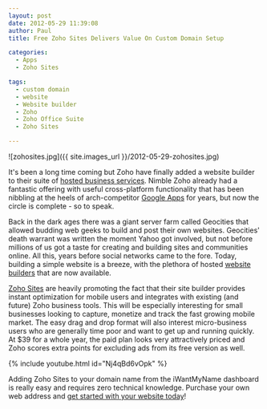 ```yaml
---
layout: post
date: 2012-05-29 11:39:08
author: Paul
title: Free Zoho Sites Delivers Value On Custom Domain Setup

categories:
  - Apps
  - Zoho Sites

tags:
  - custom domain
  - website
  - Website builder
  - Zoho
  - Zoho Office Suite
  - Zoho Sites

---
```


![zohosites.jpg]({{ site.images_url }}/2012-05-29-zohosites.jpg)

It's been a long time coming but Zoho have finally added a website builder to their suite of [hosted business services](https://iwantmyname.com/features/applications/custom-domain-apps/zoho/email-hosting-and-online-office-suite). Nimble Zoho already had a fantastic offering with useful cross-platform functionality that has been nibbling at the heels of arch-competitor [Google Apps](https://iwantmyname.com/features/applications/google-apps-for-your-domain) for years, but now the circle is complete - so to speak. 

Back in the dark ages there was a giant server farm called Geocities that allowed budding web geeks to build and post their own websites. Geocities' death warrant was written the moment Yahoo got involved, but not before millions of us got a taste for creating and building sites and communities online. All this, years before social networks came to the fore. Today, building a simple website is a breeze, with the plethora of hosted [website builders](https://iwantmyname.com/services/website-builder/) that are now available.

[Zoho Sites](http://www.zoho.com/sites/) are heavily promoting the fact that their site builder provides instant optimization for mobile users and integrates with existing (and future) Zoho business tools. This will be especially interesting for small businesses looking to capture, monetize and track the fast growing mobile market. The easy drag and drop format will also interest micro-business users who are generally time poor and want to get up and running quickly. At $39 for a whole year, the paid plan looks very attractively priced and Zoho scores extra points for excluding ads from its free version as well.

{% include youtube.html id="Nj4qBd6vOpk" %}

Adding Zoho Sites to your domain name from the iWantMyName dashboard is really easy and requires zero technical knowledge. Purchase your own web address and [get started with your website today](iwantmyname.com/services/website-builder/register-domain-zoho-sites)!
